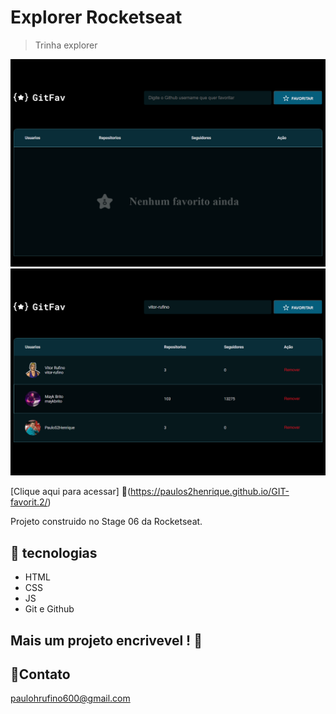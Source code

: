 # Explorer Rocketseat 

> Trinha explorer

![Favorits mod off](./scryptes/fav.off.png)
![favorits mod on](./scryptes/fav.on.png)


[Clique aqui para acessar]
🔎(https://paulos2henrique.github.io/GIT-favorit.2/)


Projeto construido no Stage 06 da Rocketseat.

## 🤖 tecnologias

- HTML
- CSS
- JS
- Git e Github

## Mais um projeto encrivevel ! 🦾

## 👾Contato

paulohrufino600@gmail.com